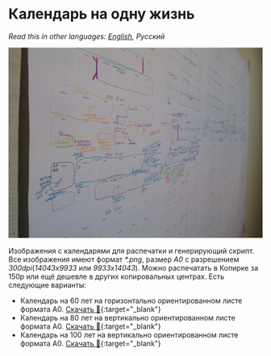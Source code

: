 # Календарь на одну жизнь #

*Read this in other languages: [English](README.md), Русский*

![Пример календаря](https://raw.githubusercontent.com/notdest/png-many-years-calendar/master/img/foto.JPG )

Изображения с календарями для распечатки и генерирующий скрипт. Все изображения имеют формат *\*.png*, размер *А0* с разрешением *300dpi*(*14043x9933* или *9933х14043*). Можно распечатать в Копирке за 150р или ещё дешевле в других копировальных центрах. Есть следующие варианты:

* Календарь на 60 лет на горизонтально ориентированном листе формата А0. [Скачать :open_file_folder:](result/rus/60){:target="_blank"}
* Календарь на 80 лет на вертикально ориентированном листе формата А0. [Скачать :open_file_folder:](result/rus/80){:target="_blank"}
* Календарь на 100 лет на вертикально ориентированном листе формата А0. [Скачать :open_file_folder:](result/rus/100){:target="_blank"}

<!-- [![Foo](http://www.google.com.au/images/nav_logo7.png)](http://google.com.au/) -->
